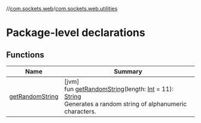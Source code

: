 //[com.sockets.web](../../index.md)/[com.sockets.web.utilities](index.md)

# Package-level declarations

## Functions

| Name | Summary |
|---|---|
| [getRandomString](get-random-string.md) | [jvm]<br>fun [getRandomString](get-random-string.md)(length: [Int](https://kotlinlang.org/api/latest/jvm/stdlib/kotlin/-int/index.html) = 11): [String](https://kotlinlang.org/api/latest/jvm/stdlib/kotlin/-string/index.html)<br>Generates a random string of alphanumeric characters. |
